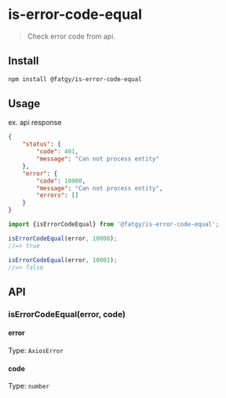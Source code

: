 # is-error-code-equal

> Check error code from api.

## Install

```sh
npm install @fatgy/is-error-code-equal
```

## Usage

ex. api response
```json
{
	"status": {
		"code": 401,
		"message": "Can not process entity"
	},
	"error": {
		"code": 10000,
		"message": "Can not process entity",
		"errors": []
	}
}
```

```js
import {isErrorCodeEqual} from '@fatgy/is-error-code-equal';

isErrorCodeEqual(error, 10000);
//=> true

isErrorCodeEqual(error, 10001);
//=> false
```

## API

### isErrorCodeEqual(error, code)

#### error

Type: `AxiosError`

#### code

Type: `number`
